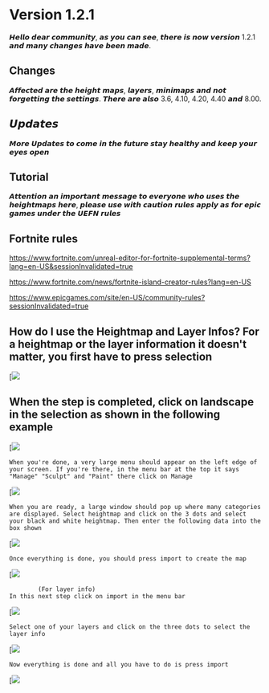 Version 1.2.1
==============
𝙃𝙚𝙡𝙡𝙤 𝙙𝙚𝙖𝙧 𝙘𝙤𝙢𝙢𝙪𝙣𝙞𝙩𝙮, 𝙖𝙨 𝙮𝙤𝙪 𝙘𝙖𝙣 𝙨𝙚𝙚, 𝙩𝙝𝙚𝙧𝙚 𝙞𝙨 𝙣𝙤𝙬 𝙫𝙚𝙧𝙨𝙞𝙤𝙣 1.2.1 𝙖𝙣𝙙 𝙢𝙖𝙣𝙮 𝙘𝙝𝙖𝙣𝙜𝙚𝙨 𝙝𝙖𝙫𝙚 𝙗𝙚𝙚𝙣 𝙢𝙖𝙙𝙚.

                                              



Changes
------------
𝘼𝙛𝙛𝙚𝙘𝙩𝙚𝙙 𝙖𝙧𝙚 𝙩𝙝𝙚 𝙝𝙚𝙞𝙜𝙝𝙩 𝙢𝙖𝙥𝙨, 𝙡𝙖𝙮𝙚𝙧𝙨, 𝙢𝙞𝙣𝙞𝙢𝙖𝙥𝙨 𝙖𝙣𝙙 𝙣𝙤𝙩 𝙛𝙤𝙧𝙜𝙚𝙩𝙩𝙞𝙣𝙜 𝙩𝙝𝙚 𝙨𝙚𝙩𝙩𝙞𝙣𝙜𝙨. 𝙏𝙝𝙚𝙧𝙚 𝙖𝙧𝙚 𝙖𝙡𝙨𝙤 3.6, 4.10, 4.20, 4.40 𝙖𝙣𝙙 8.00.

                                              



𝙐𝙥𝙙𝙖𝙩𝙚𝙨
------------
𝙈𝙤𝙧𝙚 𝙐𝙥𝙙𝙖𝙩𝙚𝙨 𝙩𝙤 𝙘𝙤𝙢𝙚 𝙞𝙣 𝙩𝙝𝙚 𝙛𝙪𝙩𝙪𝙧𝙚 𝙨𝙩𝙖𝙮 𝙝𝙚𝙖𝙡𝙩𝙝𝙮 𝙖𝙣𝙙 𝙠𝙚𝙚𝙥 𝙮𝙤𝙪𝙧 𝙚𝙮𝙚𝙨 𝙤𝙥𝙚𝙣

                                              



Tutorial
------------
𝘼𝙩𝙩𝙚𝙣𝙩𝙞𝙤𝙣 𝙖𝙣 𝙞𝙢𝙥𝙤𝙧𝙩𝙖𝙣𝙩 𝙢𝙚𝙨𝙨𝙖𝙜𝙚 𝙩𝙤 𝙚𝙫𝙚𝙧𝙮𝙤𝙣𝙚 𝙬𝙝𝙤 𝙪𝙨𝙚𝙨 𝙩𝙝𝙚 𝙝𝙚𝙞𝙜𝙝𝙩𝙢𝙖𝙥𝙨 𝙝𝙚𝙧𝙚, 𝙥𝙡𝙚𝙖𝙨𝙚 𝙪𝙨𝙚 𝙬𝙞𝙩𝙝 𝙘𝙖𝙪𝙩𝙞𝙤𝙣 𝙧𝙪𝙡𝙚𝙨 𝙖𝙥𝙥𝙡𝙮 𝙖𝙨 𝙛𝙤𝙧 𝙚𝙥𝙞𝙘 𝙜𝙖𝙢𝙚𝙨 𝙪𝙣𝙙𝙚𝙧 𝙩𝙝𝙚 𝙐𝙀𝙁𝙉 𝙧𝙪𝙡𝙚𝙨

  
Fortnite rules
------------
https://www.fortnite.com/unreal-editor-for-fortnite-supplemental-terms?lang=en-US&sessionInvalidated=true

https://www.fortnite.com/news/fortnite-island-creator-rules?lang=en-US

https://www.epicgames.com/site/en-US/community-rules?sessionInvalidated=true

 


How do I use the Heightmap and Layer Infos? For a heightmap or the layer information it doesn't matter, you first have to press selection
------------
[![](https://media.discordapp.net/attachments/822568989309534268/1149753994005200976/image.png?width=757&height=488)

 

When the step is completed, click on landscape in the selection as shown in the following example
------------
 [![](https://media.discordapp.net/attachments/822568989309534268/1149754095146639422/Unreal_Editor_08.09.2023_19_12_02.png)

 

	When you're done, a very large menu should appear on the left edge of your screen. If you're there, in the menu bar at the top it says "Manage" "Sculpt" and "Paint" there click on Manage

[![](https://media.discordapp.net/attachments/822568989309534268/1149754502321287268/image.png?width=403&height=487)

 

	When you are ready, a large window should pop up where many categories are displayed. Select heightmap and click on the 3 dots and select your black and white heightmap. Then enter the following data into the box shown

 [![](https://media.discordapp.net/attachments/822568989309534268/1149694722579910847/image.png)

 

	Once everything is done, you should press import to create the map

 [![](https://media.discordapp.net/attachments/822568989309534268/1149754605559877683/image.png?width=436&height=488)

 


			(For layer info)
	In this next step click on import in the menu bar

 [![](https://media.discordapp.net/attachments/822568989309534268/1149754690431627305/image.png?width=338&height=488)

 

	Select one of your layers and click on the three dots to select the layer info

 [![](https://media.discordapp.net/attachments/822568989309534268/1149754906580877352/image.png?width=460&height=488)

 

	Now everything is done and all you have to do is press import

 [![](https://media.discordapp.net/attachments/822568989309534268/1149754979721166899/image.png)
 				
